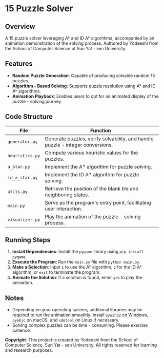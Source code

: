 # 15 Puzzle Solver

## Overview
A 15 puzzle solver leveraging A* and ID A* algorithms, accompanied by an animation demonstration of the solving process. Authored by Yodeeshi from the School of Computer Science at Sun Yat - sen University.

## Features
- **Random Puzzle Generation**: Capable of producing solvable random 15 puzzles.
- **Algorithm - Based Solving**: Supports puzzle resolution using A* and ID A* algorithms.
- **Animation Playback**: Enables users to opt for an animated display of the puzzle - solving journey.

## Code Structure
| File | Function |
| --- | --- |
| `generator.py` | Generate puzzles, verify solvability, and handle puzzle - integer conversions. |
| `heuristics.py` | Compute various heuristic values for the puzzles. |
| `a_star.py` | Implement the A* algorithm for puzzle solving. |
| `id_a_star.py` | Implement the ID A* algorithm for puzzle solving. |
| `utils.py` | Retrieve the position of the blank tile and neighboring states. |
| `main.py` | Serve as the program's entry point, facilitating user interaction. |
| `visualizer.py` | Play the animation of the puzzle - solving process. |

## Running Steps
1. **Install Dependencies**: Install the `pygame` library using `pip install pygame`.
2. **Execute the Program**: Run the `main.py` file with `python main.py`.
3. **Make a Selection**: Input `1` to use the A* algorithm, `2` for the ID A* algorithm, or `exit` to terminate the program.
4. **Animate the Solution**: If a solution is found, enter `yes` to play the animation.

## Notes
- Depending on your operating system, additional libraries may be required to run the animation smoothly. Install `pywin32` on Windows, `pyobjc` on macOS, and `xdotool` on Linux if necessary.
- Solving complex puzzles can be time - consuming. Please exercise patience.

**Copyright**: This project is created by Yodeeshi from the School of Computer Science, Sun Yat - sen University. All rights reserved for learning and research purposes. 